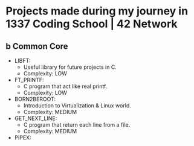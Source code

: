 # Projects made during my journey in 1337 Coding School | 42 Network

b Common Core
  ------
  * LIBFT:
	  * Useful library for future projects in C.
      * Complexity: LOW
  * FT_PRINTF:
	  * C program that act like real printf.
      * Complexity: LOW
  * BORN2BEROOT:
	  * Introduction to Virtualization & Linux world.
      * Complexity: MEDIUM
  * GET_NEXT_LINE:
	  * C program that return each line from a file.
      * Complexity: MEDIUM
  * PIPEX: 